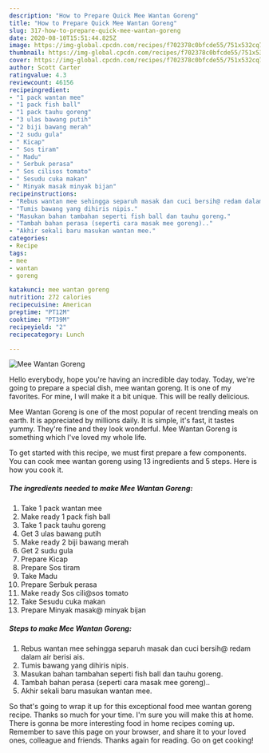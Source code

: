 ```yaml
---
description: "How to Prepare Quick Mee Wantan Goreng"
title: "How to Prepare Quick Mee Wantan Goreng"
slug: 317-how-to-prepare-quick-mee-wantan-goreng
date: 2020-08-10T15:51:44.825Z
image: https://img-global.cpcdn.com/recipes/f702378c0bfcde55/751x532cq70/mee-wantan-goreng-resipi-foto-utama.jpg
thumbnail: https://img-global.cpcdn.com/recipes/f702378c0bfcde55/751x532cq70/mee-wantan-goreng-resipi-foto-utama.jpg
cover: https://img-global.cpcdn.com/recipes/f702378c0bfcde55/751x532cq70/mee-wantan-goreng-resipi-foto-utama.jpg
author: Scott Carter
ratingvalue: 4.3
reviewcount: 46156
recipeingredient:
- "1 pack wantan mee"
- "1 pack fish ball"
- "1 pack tauhu goreng"
- "3 ulas bawang putih"
- "2 biji bawang merah"
- "2 sudu gula"
- " Kicap"
- " Sos tiram"
- " Madu"
- " Serbuk perasa"
- " Sos cilisos tomato"
- " Sesudu cuka makan"
- " Minyak masak minyak bijan"
recipeinstructions:
- "Rebus wantan mee sehingga separuh masak dan cuci bersih@ redam dalam air berisi ais."
- "Tumis bawang yang dihiris nipis."
- "Masukan bahan tambahan seperti fish ball dan tauhu goreng."
- "Tambah bahan perasa (seperti cara masak mee goreng).."
- "Akhir sekali baru masukan wantan mee."
categories:
- Recipe
tags:
- mee
- wantan
- goreng

katakunci: mee wantan goreng 
nutrition: 272 calories
recipecuisine: American
preptime: "PT12M"
cooktime: "PT39M"
recipeyield: "2"
recipecategory: Lunch

---
```



![Mee Wantan Goreng](https://img-global.cpcdn.com/recipes/f702378c0bfcde55/751x532cq70/mee-wantan-goreng-resipi-foto-utama.jpg)

Hello everybody, hope you're having an incredible day today. Today, we're going to prepare a special dish, mee wantan goreng. It is one of my favorites. For mine, I will make it a bit unique. This will be really delicious.

Mee Wantan Goreng is one of the most popular of recent trending meals on earth. It is appreciated by millions daily. It is simple, it's fast, it tastes yummy. They're fine and they look wonderful. Mee Wantan Goreng is something which I've loved my whole life.




To get started with this recipe, we must first prepare a few components. You can cook mee wantan goreng using 13 ingredients and 5 steps. Here is how you cook it.

<!--inarticleads1-->

##### The ingredients needed to make Mee Wantan Goreng:

1. Take 1 pack wantan mee
1. Make ready 1 pack fish ball
1. Take 1 pack tauhu goreng
1. Get 3 ulas bawang putih
1. Make ready 2 biji bawang merah
1. Get 2 sudu gula
1. Prepare  Kicap
1. Prepare  Sos tiram
1. Take  Madu
1. Prepare  Serbuk perasa
1. Make ready  Sos cili@sos tomato
1. Take  Sesudu cuka makan
1. Prepare  Minyak masak@ minyak bijan




<!--inarticleads2-->

##### Steps to make Mee Wantan Goreng:

1. Rebus wantan mee sehingga separuh masak dan cuci bersih@ redam dalam air berisi ais.
1. Tumis bawang yang dihiris nipis.
1. Masukan bahan tambahan seperti fish ball dan tauhu goreng.
1. Tambah bahan perasa (seperti cara masak mee goreng)..
1. Akhir sekali baru masukan wantan mee.




So that's going to wrap it up for this exceptional food mee wantan goreng recipe. Thanks so much for your time. I'm sure you will make this at home. There is gonna be more interesting food in home recipes coming up. Remember to save this page on your browser, and share it to your loved ones, colleague and friends. Thanks again for reading. Go on get cooking!
